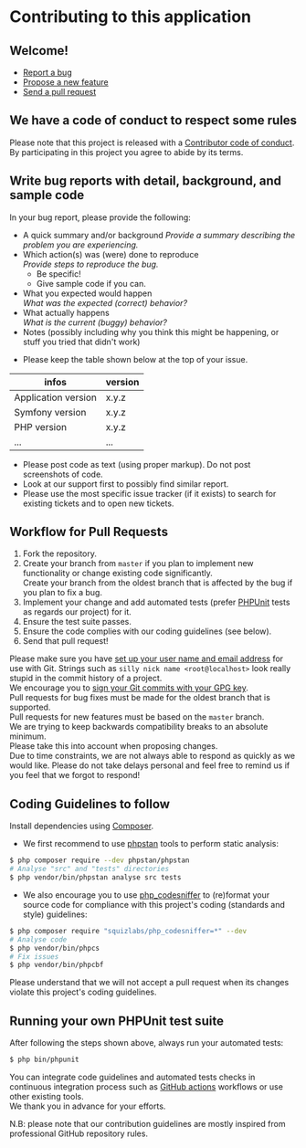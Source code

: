 # Contributing to this application

## Welcome!
* [Report a bug](https://github.com/sjeguedes/symfonyTDAC/issues/new?labels=type/bug)
* [Propose a new feature](https://github.com/sjeguedes/symfonyTDAC/issues/new?labels=type/enhancement)
* [Send a pull request](https://github.com/sjeguedes/symfonyTDAC/pulls)

## We have a code of conduct to respect some rules
Please note that this project is released with a [Contributor code of conduct](CODE_OF_CONDUCT.md). By participating in this project you agree to abide by its terms.

## Write bug reports with detail, background, and sample code
In your bug report, please provide the following:

* A quick summary and/or background
*Provide a summary describing the problem you are experiencing.*
* Which action(s) was (were) done to reproduce  
*Provide steps to reproduce the bug.*
  * Be specific!
  * Give sample code if you can.
* What you expected would happen  
*What was the expected (correct) behavior?*
* What actually happens  
*What is the current (buggy) behavior?*
* Notes (possibly including why you think this might be happening, or stuff you tried that didn't work)

- Please keep the table shown below at the top of your issue.

| infos                   | version
| ----------------------- | ---------------
| Application version     | x.y.z
| Symfony version         | x.y.z
| PHP version             | x.y.z
| ...                     | ...

- Please post code as text (using proper markup). Do not post screenshots of code.
- Look at our support first to possibly find similar report.
- Please use the most specific issue tracker (if it exists) to search for existing tickets and to open new tickets.

## Workflow for Pull Requests

1. Fork the repository.
2. Create your branch from `master` if you plan to implement new functionality or change existing code significantly.   
Create your branch from the oldest branch that is affected by the bug if you plan to fix a bug.
3. Implement your change and add automated tests (prefer [PHPUnit](https://phpunit.readthedocs.io) tests as regards our project) for it.
4. Ensure the test suite passes.
5. Ensure the code complies with our coding guidelines (see below).
6. Send that pull request!

Please make sure you have [set up your user name and email address](https://git-scm.com/book/en/v2/Getting-Started-First-Time-Git-Setup) for use with Git. Strings such as `silly nick name <root@localhost>` look really stupid in the commit history of a project.  
We encourage you to [sign your Git commits with your GPG key](https://docs.github.com/en/github/authenticating-to-github/signing-commits).  
Pull requests for bug fixes must be made for the oldest branch that is supported.   
Pull requests for new features must be based on the `master` branch.  
We are trying to keep backwards compatibility breaks to an absolute minimum.   
Please take this into account when proposing changes.  
Due to time constraints, we are not always able to respond as quickly as we would like. Please do not take delays personal and feel free to remind us if you feel that we forgot to respond!  

## Coding Guidelines to follow
Install dependencies using [Composer](https://getcomposer.org/).  
- We first recommend to use [phpstan](https://phpstan.org) tools to perform static analysis:

```bash
$ php composer require --dev phpstan/phpstan
# Analyse "src" and "tests" directories
$ php vendor/bin/phpstan analyse src tests
```

- We also encourage you to use [php_codesniffer](https://github.com/squizlabs/PHP_CodeSniffer) to (re)format your source code for compliance with this project's coding (standards and style) guidelines:

```bash
$ php composer require "squizlabs/php_codesniffer=*" --dev
# Analyse code
$ php vendor/bin/phpcs
# Fix issues
$ php vendor/bin/phpcbf
```
Please understand that we will not accept a pull request when its changes violate this project's coding guidelines.

## Running your own PHPUnit test suite

After following the steps shown above, always run your automated tests:

```bash
$ php bin/phpunit
```
You can integrate code guidelines and automated tests checks in continuous integration process such as [GitHub actions](https://github.com/features/actions) workflows or use other existing tools.  
We thank you in advance for your efforts.

N.B: please note that our contribution guidelines are mostly inspired from professional GitHub repository rules.